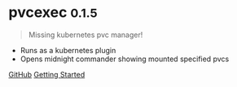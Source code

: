 <!-- _coverpage.md -->

# pvcexec <small>0.1.5</small>

> Missing kubernetes pvc manager!

- Runs as a kubernetes plugin
- Opens midnight commander showing mounted specified pvcs

[GitHub](https://github.com/kubextender/pvcexec/)
[Getting Started](#getting-started)
